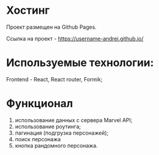 # Хостинг

Проект размещен на Github Pages.

Ссылка на проект - https://username-andrei.github.io/

# Используемые технологии:

Frontend - React, React router, Formik;

# Функционал

1. использование данных с сервера Marvel API;
2. использование роутинга;
3. пагинация (подгрузка персонажей);
4. поиск персонажа
5. кнопка рандомного персонажа.
